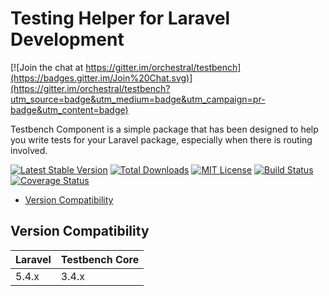 Testing Helper for Laravel Development
==============

[![Join the chat at https://gitter.im/orchestral/testbench](https://badges.gitter.im/Join%20Chat.svg)](https://gitter.im/orchestral/testbench?utm_source=badge&utm_medium=badge&utm_campaign=pr-badge&utm_content=badge)

Testbench Component is a simple package that has been designed to help you write tests for your Laravel package, especially when there is routing involved.

[![Latest Stable Version](https://img.shields.io/github/release/orchestral/testbench-core.svg?style=flat-square)](https://packagist.org/packages/orchestra/testbench-core)
[![Total Downloads](https://img.shields.io/packagist/dt/orchestra/testbench-core.svg?style=flat-square)](https://packagist.org/packages/orchestra/testbench-core)
[![MIT License](https://img.shields.io/packagist/l/orchestra/testbench-core.svg?style=flat-square)](https://packagist.org/packages/orchestra/testbench-core)
[![Build Status](https://img.shields.io/travis/orchestral/testbench-core/3.4.svg?style=flat-square)](https://travis-ci.org/orchestral/testbench-core)
[![Coverage Status](https://img.shields.io/coveralls/orchestral/testbench-core/3.4.svg?style=flat-square)](https://coveralls.io/r/orchestral/testbench-core?branch=3.4)

* [Version Compatibility](#version-compatibility)

## Version Compatibility

 Laravel  | Testbench Core
:---------|:----------
 5.4.x    | 3.4.x
